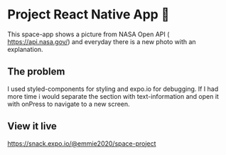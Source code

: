 # Project React Native App 📱

This space-app shows a picture from NASA Open API ( https://api.nasa.gov/) and everyday there is a new photo with an explanation. 

## The problem

I used styled-components for styling and expo.io for debugging. If I had more time i would separate the section with text-information and open it with onPress to navigate to a new screen. 

## View it live

https://snack.expo.io/@emmie2020/space-project
